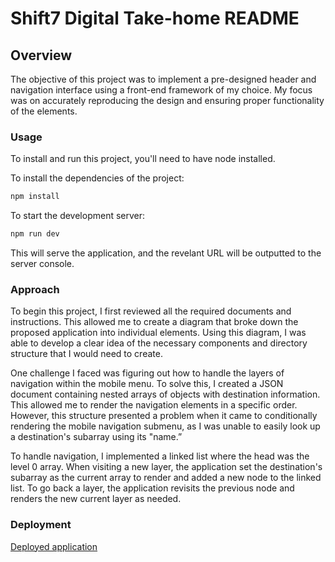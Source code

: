 # Shift7 Digital Take-home README

## Overview

The objective of this project was to implement a pre-designed header and navigation interface using a front-end framework of my choice. My focus was on accurately reproducing the design and ensuring proper functionality of the elements.

### Usage
To install and run this project, you'll need to have node installed.

To install the dependencies of the project:
```sh
npm install
```
To start the development server:
```sh
npm run dev
```
This will serve the application, and the revelant URL will be outputted to the server console.

### Approach
To begin this project, I first reviewed all the required documents and instructions. This allowed me to create a diagram that broke down the proposed application into individual elements. Using this diagram, I was able to develop a clear idea of the necessary components and directory structure that I would need to create.

One challenge I faced was figuring out how to handle the layers of navigation within the mobile menu. To solve this, I created a JSON document containing nested arrays of objects with destination information. This allowed me to render the navigation elements in a specific order. However, this structure presented a problem when it came to conditionally rendering the mobile navigation submenu, as I was unable to easily look up a destination's subarray using its "name.”

To handle navigation, I implemented a linked list where the head was the level 0 array. When visiting a new layer, the application set the destination's subarray as the current array to render and added a new node to the linked list. To go back a layer, the application revisits the previous node and renders the new current layer as needed.

### Deployment

[Deployed application](https://fluffy-truffle-b7d1eb.netlify.app/)
